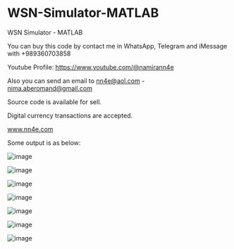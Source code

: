 # WSN-Simulator-MATLAB
WSN Simulator - MATLAB

You can buy this code by contact me in WhatsApp, Telegram and iMessage with +989360703858

Youtube Profile: https://www.youtube.com/@namirann4e

Also you can send an email to nn4e@aol.com - nima.aberomand@gmail.com

Source code is available for sell.

Digital currency transactions are accepted.

www.nn4e.com

Some output is as below:

![image](https://github.com/user-attachments/assets/2ba489fe-0abd-43be-8e00-0c557e419306)

![image](https://github.com/user-attachments/assets/91ef597b-2a58-4e95-8675-c7d1c1e6df8a)

![image](https://github.com/user-attachments/assets/91c05a1a-8996-42be-b1e7-dd0715b3ce86)

![image](https://github.com/user-attachments/assets/64aeb72a-b424-4117-ad75-1aa645ef7ff2)

![image](https://github.com/user-attachments/assets/12683cea-26bc-4596-ba94-bf351078b304)

![image](https://github.com/user-attachments/assets/943958e2-6295-4639-9dcf-7acbaba4951b)

![image](https://github.com/user-attachments/assets/791f2553-baa9-4f45-a20d-3ced48f07c4e)
